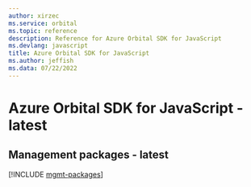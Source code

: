 ```yaml
---
author: xirzec
ms.service: orbital
ms.topic: reference
description: Reference for Azure Orbital SDK for JavaScript
ms.devlang: javascript
title: Azure Orbital SDK for JavaScript
ms.author: jeffish
ms.data: 07/22/2022
---
```

# Azure Orbital SDK for JavaScript - latest

## Management packages - latest
[!INCLUDE [mgmt-packages](orbital-mgmt-index.md)]
